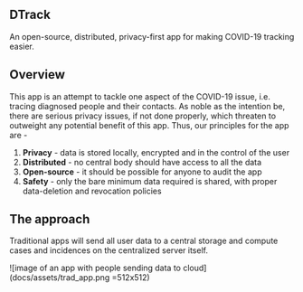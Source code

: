 DTrack
---

An open-source, distributed, privacy-first app for making COVID-19
tracking easier.

Overview
---
This app is an attempt to tackle one aspect of the COVID-19 issue,
i.e. tracing diagnosed people and their contacts. As noble as the
intention be, there are serious privacy issues, if not done properly,
which threaten to outweight any potential benefit of this app. Thus,
our principles for the app are - 

1. **Privacy** - data is stored locally, encrypted and in the control
of the user
2. **Distributed** - no central body should have access to all the data
3. **Open-source** - it should be possible for anyone to audit the app
4. **Safety** - only the bare minimum data required is shared, with proper
data-deletion and revocation policies

The approach
---
Traditional apps will send all user data to a central storage and compute
cases and incidences on the centralized server itself. 

![image of an app with people sending data to cloud](docs/assets/trad_app.png =512x512)
